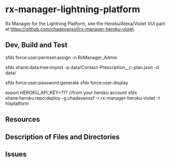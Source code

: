 # rx-manager-lightning-platform

Rx Manager for the Lightning Platform, see the Heroku/Alexa/Violet VUI part at https://github.com/chadevanssf/rx-manager-heroku-violet.

## Dev, Build and Test

sfdx force:user:permset:assign -n RxManager_Admin

sfdx shane:data:tree:import -p data/Contact-Prescription__c-plan.json -d data/

sfdx force:user:password:generate
sfdx force:user:display

export HEROKU_API_KEY=??? //from your heroku account
sfdx shane:heroku:repo:deploy -g chadevanssf -r rx-manager-heroku-violet -t hlsplatform

## Resources

## Description of Files and Directories

## Issues

